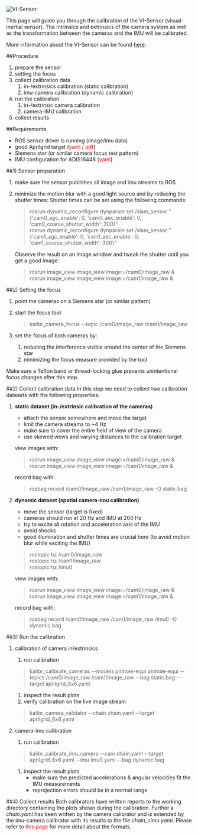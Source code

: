 ![VI-Sensor](https://raw.githubusercontent.com/wiki/schneith/Kalibr-test/images/visensor.png)

This page will guide you through the calibration of the VI-Sensor (visual-inertial sensor). The intrinsics and extrinsics of the camera system as well as the transformation between the cameras and the IMU will be calibrated.

More information about the VI-Sensor can be found [here](http://www.skybotix.com/).


##Procedure

1. prepare the sensor
1. setting the focus
1. collect calibration data
    1. in-/extrinsics calibration (static calibration)
    1. imu-camera calibration (dynamic calibration)
1. run the calibration
    1. in-/extrinsic camera calibration
    1. camera-IMU calibration
1. collect results


##Requirements

* ROS sensor driver is running (image/imu data)
* good Aprilgrid target (<font color='red'>yaml</font> /  <font color='red'>pdf</font>)
* Siemens star (or similar camera focus test pattern)
* IMU configuration for ADIS16448 (<font color='red'>yaml</font>)


##1) Sensor preparation

1. make sure the sensor publishes all image and imu streams to ROS
1. minimize the motion blur with a good light source and by reducing the shutter times:
    Shutter times can be set using the following commands:

    >rosrun dynamic_reconfigure dynparam set /slam_sensor "{'cam0_agc_enable': 0, 'cam0_aec_enable': 0, 'cam0_coarse_shutter_width': 300}"<br>
    >rosrun dynamic_reconfigure dynparam set /slam_sensor "{'cam1_agc_enable': 0, 'cam1_aec_enable': 0, 'cam1_coarse_shutter_width': 300}"

    Observe the result on an image window and tweak the shutter until you get a good image:

    > rosrun image_view image_view image:=/cam0/image_raw &<br>
rosrun image_view image_view image:=/cam1/image_raw &


##2) Setting the focus

1. point the cameras on a Siemens star (or similar pattern)
1. start the focus tool
    >kalibr_camera_focus --topic /cam0/image_raw /cam1/image_raw

1. set the focus of both cameras by:
    1. reducing the interference visible around the center of the Siemens star
    1. minimizing the focus measure provided by the tool

Make sure a Teflon band or thread-locking glue prevents unintentional focus changes after this step.


##2) Collect calibration data
In this step we need to collect two calibration datasets with the following properties:

1. **static dataset (in-/extrinsic calibration of the cameras)**
    * attach the sensor somewhere and move the target
    * limit the camera streams to ~4 Hz
    * make sure to cover the entire field of view of the camera
    * use skewed views and varying distances to the calibration target

    view images with:
    >rosrun image_view image_view image:=/cam0/image_raw &<br>
rosrun image_view image_view image:=/cam1/image_raw &

    record bag with:
    >rosbag record /cam0/image_raw  /cam1/image_raw -O static.bag


1. **dynamic dataset (spatial camera-imu calibration)**
    * move the sensor (target is fixed)
    * cameras should run at 20 Hz and IMU at 200 Hz
    * try to excite all rotation and acceleration axis of the IMU
    * avoid shocks
    * good illumination and shutter times are crucial here (to avoid motion blur while exciting the IMU)
    >rostopic hz /cam0/image_raw<br>
    rostopic hz /cam1/image_raw<br>
    rostopic hz /imu0

    view images with:
    >rosrun image_view image_view image:=/cam0/image_raw &<br>
rosrun image_view image_view image:=/cam1/image_raw &

    record bag with:
    >rosbag record /cam0/image_raw  /cam1/image_raw /imu0 -O dynamic.bag

##3) Run the calibration
1. calibration of camera in/extrinsics
    1. run calibration
    > kalibr_calibrate_cameras --models pinhole-equi pinhole-equi --topics /cam0/image_raw /cam1/image_raw --bag static.bag --target aprilgrid_6x6.yaml
    1. inspect the result plots
    1. verify calibration on the live image stream
    > kalibr_camera_validator --chain chain.yaml --target aprilgrid_6x6.yaml

1. camera-imu calibration
    1. run calibration
    > kalibr_calibrate_imu_camera --cam chain.yaml --target aprilgrid_6x6.yaml --imu imu0.yaml --bag dynamic.bag
    1. inspect the result plots
        * make sure the predicted accelerations & angular velocities fit the IMU measurements
        * reprojection errors should be in a normal range

##4) Collect results
Both calibrators have written reports to the working directory containing the plots shown during the calibration. Further a _chain.yaml_ has been written by the camera calibrator and is extended by the imu-camera calibrator with its results to the file _chain_cimu.yaml_. Please refer to <font color='red'>this page</font> for more detail about the formats.